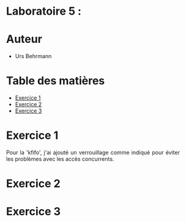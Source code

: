 <div align="justify" style="margin-right:25px;margin-left:25px">

# Laboratoire 5 :  <!-- omit in toc -->

# Auteur <!-- omit in toc -->

- Urs Behrmann

# Table des matières <!-- omit in toc -->

- [Exercice 1](#exercice-1)
- [Exercice 2](#exercice-2)
- [Exercice 3](#exercice-3)

# Exercice 1

Pour la 'kfifo', j'ai ajouté un verrouillage comme indiqué pour éviter les problèmes avec les accès concurrents.

# Exercice 2


# Exercice 3



</div>